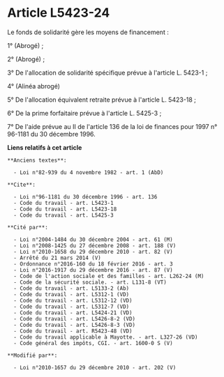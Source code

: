 # Article L5423-24

Le fonds de solidarité gère les moyens de financement : 

1° (Abrogé) ; 

2° (Abrogé) ; 

3° De l'allocation de solidarité spécifique prévue à l'article L. 5423-1 ; 

4° (Alinéa abrogé) 

5° De l'allocation équivalent retraite prévue à l'article L. 5423-18 ; 

6° De la prime forfaitaire prévue à l'article L. 5425-3 ; 

7° De l'aide prévue au II de l'article 136 de la loi de finances pour 1997 n° 96-1181 du 30 décembre 1996.

**Liens relatifs à cet article**

	**Anciens textes**:

	  - Loi n°82-939 du 4 novembre 1982 - art. 1 (AbD)

	**Cite**:

	  - Loi n°96-1181 du 30 décembre 1996 - art. 136
	  - Code du travail - art. L5423-1
	  - Code du travail - art. L5423-18
	  - Code du travail - art. L5425-3

	**Cité par**:

	  - Loi n°2004-1484 du 30 décembre 2004 - art. 61 (M)
	  - Loi n°2008-1425 du 27 décembre 2008 - art. 188 (V)
	  - Loi n°2010-1658 du 29 décembre 2010 - art. 82 (V)
	  - Arrêté du 21 mars 2014 (V)
	  - Ordonnance n°2016-160 du 18 février 2016 - art. 3
	  - Loi n°2016-1917 du 29 décembre 2016 - art. 87 (V)
	  - Code de l'action sociale et des familles - art. L262-24 (M)
	  - Code de la sécurité sociale. - art. L131-8 (VT)
	  - Code du travail - art. L5133-2 (Ab)
	  - Code du travail - art. L5312-1 (VD)
	  - Code du travail - art. L5312-12 (VD)
	  - Code du travail - art. L5312-7 (VD)
	  - Code du travail - art. L5424-21 (VD)
	  - Code du travail - art. L5426-8-2 (VD)
	  - Code du travail - art. L5426-8-3 (VD)
	  - Code du travail - art. R5423-48 (VD)
	  - Code du travail applicable à Mayotte. - art. L327-26 (VD)
	  - Code général des impôts, CGI. - art. 1600-0 S (V)

	**Modifié par**:

	  - Loi n°2010-1657 du 29 décembre 2010 - art. 202 (V)
